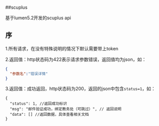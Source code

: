 ##scuplus

基于lumen5.2开发的scuplus api

## 序

1.所有请求，在没有特殊说明的情况下默认需要带上token

2.返回值：http状态码为422表示请求参数错误，返回值均为json，如：
```json
{
  "参数名":"错误详情"
}
```
3.返回值：成功返回，http状态码为200，返回的json中包含`status=1`，如：
```
{
  "status": 1, //返回成功标识
  "msg": "邮件验证成功，绑定教务处（可跳过）", // 返回说明
  "data": [] //返回数据，具体查看相关文档
}
```